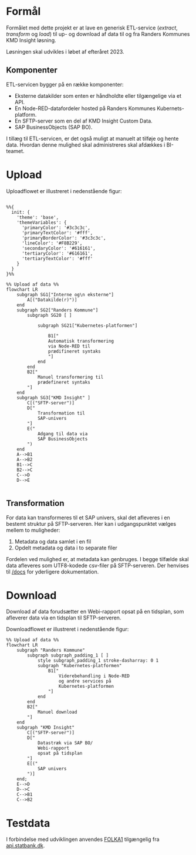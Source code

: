 # Formål
Formålet med dette projekt er at lave en generisk ETL-service (_extract_, _transform_ og _load_) til up- og download af data til og fra Randers Kommunes KMD Insight løsning.

Løsningen skal udvikles i løbet af efteråret 2023.

## Komponenter
ETL-servicen bygger på en række komponenter:

* Eksterne datakilder som enten er håndholdte eller tilgængelige via et API.
* En Node-RED-datafordeler hosted på Randers Kommunes Kubernets-platform.
* En SFTP-server som en del af KMD Insight Custom Data.     
* SAP BusinessObjects (SAP BO). 

I tillæg til ETL-servicen, er det også muligt at manuelt at tilføje og hente data. Hvordan denne mulighed skal administreres skal afdækkes i BI-teamet. 

# Upload 
Uploadflowet er illustreret i nedenstående figur: 
```mermaid

%%{
  init: {
    'theme': 'base',
    'themeVariables': {
      'primaryColor': '#3c3c3c',
      'primaryTextColor': '#fff',
      'primaryBorderColor': '#3c3c3c',
      'lineColor': '#F8B229',
      'secondaryColor': '#616161',
      'tertiaryColor': '#616161',
      'tertiaryTextColor': '#fff'
    }
  }
}%%

%% Upload af data %%
flowchart LR
    subgraph SG1["Interne og\n eksterne"]
        A[("Datakilde(r)")] 
    end
    subgraph SG2["Randers Kommune"]
        subgraph SG20 [ ]

            subgraph SG21["Kubernetes-platformen"]
            
                B1["
                Automatisk transformering
                via Node-RED til 
                prædifineret syntaks
                "]
            end
        end
        B2["
            Manuel transformering til 
            prædefineret syntaks
        "]
    end
    subgraph SG3["KMD Insight" ]
        C[("SFTP-server")]
        D["
            Transformation til 
            SAP-univers
        "]
        E("
            Adgang til data via
            SAP BusinessObjects
        ")
    end
    A-->B1
    A-->B2
    B1-->C
    B2-->C
    C-->D
    D-->E


```
## Transformation
For data kan transformeres til et SAP univers, skal det afleveres i en bestemt struktur på SFTP-serveren. Her kan i udgangspunktet vælges mellem to muligheder: 
1. Metadata og data samlet i en fil
2. Opdelt metadata og data i to separate filer

Fordelen ved mulighed  er, at metadata kan genbruges. I begge tilfælde skal data afleveres som UTF8-kodede csv-filer på SFTP-serveren. Der henvises til [/docs](/docs/KMD%20Insight%20Custom%20Data%20Dokumentation.pdf) for yderligere dokumentation. 

# Download
Download af data forudsætter en Webi-rapport opsat på en tidsplan, som afleverer data via en tidsplan til SFTP-serveren. 

Downloadflowet er illustreret i nedenstående figur: 

```mermaid
%% Upload af data %%
flowchart LR
    subgraph "Randers Kommune" 
        subgraph subgraph_padding_1 [ ]
            style subgraph_padding_1 stroke-dasharray: 0 1     
            subgraph "Kubernetes-platformen"
                B1["
                    Viderebehandling i Node-RED
                    og andre services på
                    Kubernetes-platformen
                "]
            end
        end
        B2["
            Manuel download 
        "]
    end
    subgraph "KMD Insight" 
        C[("SFTP-server")]
        D["
            Datastræk via SAP BO/
            Webi-rapport
            opsat på tidsplan
        "]
        E[("
            SAP univers        
        ")]
    end;
    E-->D
    D-->C
    C-->B1
    C-->B2

```

# Testdata
I forbindelse med udviklingen anvendes [FOLKA1](https://www.statistikbanken.dk/20021) tilgængelig fra [api.statbank.dk](https://api.statbank.dk).

